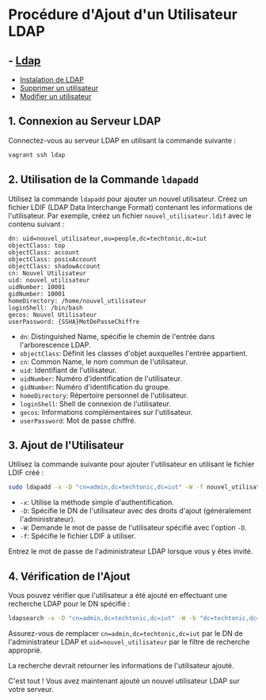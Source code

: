 # Procédure d'Ajout d'un Utilisateur LDAP

## - [Ldap](../Procédure/) 
- [Instalation de LDAP ](../Procédure/Installation.md) 
- [Supprimer un utilisateur ](../Procédure/Del_user.md) 
- [Modifier un utilisateur  ](../Procédure/Modify_user.md)

## 1. Connexion au Serveur LDAP

Connectez-vous au serveur LDAP en utilisant la commande suivante :

```bash
vagrant ssh ldap
```

## 2. Utilisation de la Commande `ldapadd`

Utilisez la commande `ldapadd` pour ajouter un nouvel utilisateur. Créez un fichier LDIF (LDAP Data Interchange Format) contenant les informations de l'utilisateur. Par exemple, créez un fichier `nouvel_utilisateur.ldif` avec le contenu suivant :

```ldif
dn: uid=nouvel_utilisateur,ou=people,dc=techtonic,dc=iut
objectClass: top
objectClass: account
objectClass: posixAccount
objectClass: shadowAccount
cn: Nouvel Utilisateur
uid: nouvel_utilisateur
uidNumber: 10001
gidNumber: 10001
homeDirectory: /home/nouvel_utilisateur
loginShell: /bin/bash
gecos: Nouvel Utilisateur
userPassword: {SSHA}MotDePasseChiffre
```

- `dn`: Distinguished Name, spécifie le chemin de l'entrée dans l'arborescence LDAP.
- `objectClass`: Définit les classes d'objet auxquelles l'entrée appartient.
- `cn`: Common Name, le nom commun de l'utilisateur.
- `uid`: Identifiant de l'utilisateur.
- `uidNumber`: Numéro d'identification de l'utilisateur.
- `gidNumber`: Numéro d'identification du groupe.
- `homeDirectory`: Répertoire personnel de l'utilisateur.
- `loginShell`: Shell de connexion de l'utilisateur.
- `gecos`: Informations complémentaires sur l'utilisateur.
- `userPassword`: Mot de passe chiffré.

## 3. Ajout de l'Utilisateur

Utilisez la commande suivante pour ajouter l'utilisateur en utilisant le fichier LDIF créé :

```bash
sudo ldapadd -x -D "cn=admin,dc=techtonic,dc=iut" -W -f nouvel_utilisateur.ldif
```

- `-x`: Utilise la méthode simple d'authentification.
- `-D`: Spécifie le DN de l'utilisateur avec des droits d'ajout (généralement l'administrateur).
- `-W`: Demande le mot de passe de l'utilisateur spécifié avec l'option `-D`.
- `-f`: Spécifie le fichier LDIF à utiliser.

Entrez le mot de passe de l'administrateur LDAP lorsque vous y êtes invité.

## 4. Vérification de l'Ajout

Vous pouvez vérifier que l'utilisateur a été ajouté en effectuant une recherche LDAP pour le DN spécifié :

```bash
ldapsearch -x -D "cn=admin,dc=techtonic,dc=iut" -W -b "dc=techtonic,dc=iut" "(uid=nouvel_utilisateur)"
```

Assurez-vous de remplacer `cn=admin,dc=techtonic,dc=iut` par le DN de l'administrateur LDAP et `uid=nouvel_utilisateur` par le filtre de recherche approprié.

La recherche devrait retourner les informations de l'utilisateur ajouté.

C'est tout ! Vous avez maintenant ajouté un nouvel utilisateur LDAP sur votre serveur.